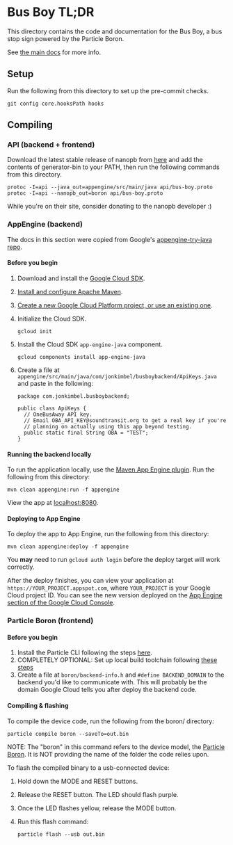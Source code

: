 # Bus Boy TL;DR

This directory contains the code and documentation for the Bus Boy, a bus stop
sign powered by the Particle Boron.

See [the main docs](docs/index.md) for more info.

## Setup

Run the following from this directory to set up the pre-commit checks.

```
git config core.hooksPath hooks
```

## Compiling

### API (backend + frontend)

Download the latest stable release of nanopb from
[here](https://jpa.kapsi.fi/nanopb/) and add the contents of generator-bin to
your PATH, then run the following commands from this directory.

```
protoc -I=api --java_out=appengine/src/main/java api/bus-boy.proto
protoc -I=api --nanopb_out=boron api/bus-boy.proto
```

While you're on their site, consider donating to the nanopb developer :)

### AppEngine (backend)

The docs in this section were copied from Google's [appengine-try-java repo](
https://github.com/GoogleCloudPlatform/appengine-try-java).

#### Before you begin

1.  Download and install the [Google Cloud
    SDK](https://cloud.google.com/sdk/docs/).
1.  [Install and configure Apache Maven](http://maven.apache.org/index.html).
1.  [Create a new Google Cloud Platform project, or use an existing one](https://console.cloud.google.com/project).
1.  Initialize the Cloud SDK.

        gcloud init

1.  Install the Cloud SDK `app-engine-java` component.

        gcloud components install app-engine-java

1.  Create a file at
    `appengine/src/main/java/com/jonkimbel/busboybackend/ApiKeys.java` and
    paste in the following:

        package com.jonkimbel.busboybackend;

        public class ApiKeys {
          // OneBusAway API key.
          // Email OBA_API_KEY@soundtransit.org to get a real key if you're
          // planning on actually using this app beyond testing.
          public static final String OBA = "TEST";
        }

#### Running the backend locally

To run the application locally, use the [Maven App Engine
plugin](https://cloud.google.com/appengine/docs/java/tools/using-maven). Run the
following from this directory:

```
mvn clean appengine:run -f appengine
```

View the app at [localhost:8080](http://localhost:8080).

#### Deploying to App Engine

To deploy the app to App Engine, run the following from this directory:

```
mvn clean appengine:deploy -f appengine
```

You **may** need to run `gcloud auth login` before the deploy target will work
correctly.

After the deploy finishes, you can view your application at
`https://YOUR_PROJECT.appspot.com`, where `YOUR_PROJECT` is your Google Cloud
project ID. You can see the new version deployed on the [App Engine section of
the Google Cloud Console](https://console.cloud.google.com/appengine/versions).

### Particle Boron (frontend)

#### Before you begin

1.  Install the Particle CLI following the steps
    [here](https://docs.particle.io/tutorials/developer-tools/cli/).
1.  COMPLETELY OPTIONAL: Set up local build toolchain following
    [these steps](https://docs.particle.io/tutorials/developer-tools/cli/#compile-and-flash-code-locally)
1.  Create a file at `boron/backend-info.h` and `#define BACKEND_DOMAIN` to the
    backend you'd like to communicate with. This will probably be the domain
    Google Cloud tells you after deploy the backend code.

#### Compiling & flashing

To compile the device code, run the following from the boron/ directory:

```
particle compile boron --saveTo=out.bin
```

NOTE: The "boron" in this command refers to the device model, the
[Particle Boron](https://store.particle.io/products/boron-lte). It is NOT
providing the name of the folder the code relies upon.

To flash the compiled binary to a usb-connected device:

1.  Hold down the MODE and RESET buttons.
1.  Release the RESET button. The LED should flash purple.
1.  Once the LED flashes yellow, release the MODE button.
1.  Run this flash command:

        particle flash --usb out.bin
